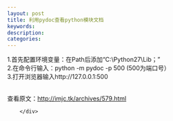 ```yaml
---
layout: post
title: 利用pydoc查看python模块文档
keywords:
description:
categories:
---
```

<div>
<div>
<div id="sina_keyword_ad_area2" class="articalContent   newfont_family">
<p>1.首先配置环境变量：在Path后添加&ldquo;C:\Python27\Lib；&rdquo;<br />
2.在命令行输入：python -m pydoc -p 500 (500为端口号）<br />
3.打开浏览器输入http://127.0.0.1:500</p>
<p><img src="/images/blog/725676/201503/011302457992775.jpg" alt="" /><br />
<br />
查看原文：<a href="http://imjc.tk/archives/579.html" rel="nofollow">http://imjc.tk/archives/579.html</a></p>

							
		</div>

</div>

</div>
    
